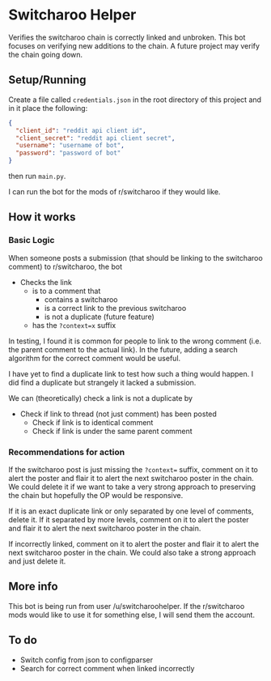 # Switcharoo Helper

Verifies the switcharoo chain is correctly linked and unbroken. This bot focuses 
on verifying new additions to the chain. A future project may verify the chain 
going down.

## Setup/Running

Create a file called `credentials.json` in the root directory of this project 
and in it place the following:
```json
{
  "client_id": "reddit api client id",
  "client_secret": "reddit api client secret",
  "username": "username of bot",
  "password": "password of bot"
}
```

then run `main.py`.

I can run the bot for the mods of r/switcharoo if they would like.

## How it works

### Basic Logic
When someone posts a submission (that should be linking to the switcharoo comment) to 
r/switcharoo, the bot

* Checks the link
    * is to a comment that
        * contains a switcharoo
        * is a correct link to the previous switcharoo
        * is not a duplicate (future feature)
    * has the `?context=x` suffix

In testing, I found it is common for people to link to the wrong comment (i.e. 
the parent comment to the actual link). In the future, adding a search algorithm for the 
correct comment would be useful.

I have yet to find a duplicate link to test how such a thing would happen. I did 
find a duplicate but strangely it lacked a submission.

We can (theoretically) check a link is not a duplicate by

* Check if link to thread (not just comment) has been posted
    * Check if link is to identical comment
    * Check if link is under the same parent comment

### Recommendations for action

If the switcharoo post is just missing the `?context=` suffix, comment on 
it to alert the poster and flair it to alert the next switcharoo poster in the 
chain. We could delete it if we want to take a very strong approach to preserving
the chain but hopefully the OP would be responsive.

If it is an exact duplicate link or only separated by one level of comments, delete 
it. If it separated by more levels, comment on it to alert the poster and flair it 
to alert the next switcharoo poster in the chain.

If incorrectly linked, comment on it to alert the poster and flair it to alert the
next switcharoo poster in the chain. We could also take a strong approach and just
delete it.

## More info

This bot is being run from user /u/switcharoohelper. If the r/switcharoo mods would 
like to use it for something else, I will send them the account.

## To do
* Switch config from json to configparser
* Search for correct comment when linked incorrectly
